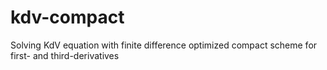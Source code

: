 # kdv-compact
Solving KdV equation with finite difference optimized compact scheme for first- and third-derivatives
